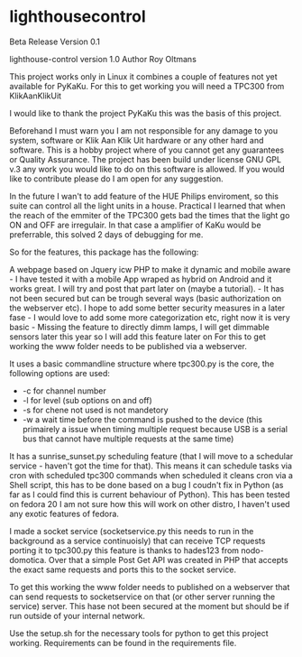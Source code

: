 # lighthousecontrol
Beta Release Version 0.1

lighthouse-control version 1.0
Author Roy Oltmans

This project works only in Linux it combines a couple of features not yet available for PyKaKu.
For this to get working you will need a TPC300 from KlikAanKlikUit

I would like to thank the project PyKaKu this was the basis of this project.

Beforehand I must warn you I am not responsible for any damage to you system, software or Klik Aan Klik Uit hardware or any other hard and software. This is a hobby project where of you cannot get any guarantees or Quality Assurance. The project has been build under license GNU GPL v.3 any work you would like to do on this software is allowed. If you would like to contribute please do I am open for any suggestion.  

In the future I wan't to add feature of the HUE Philips enviroment, so this suite can control all the light units in a house. Practical I learned that when the reach of the emmiter of the TPC300 gets bad the times that the light go ON and OFF are irregulair. In that case a amplifier of KaKu would be preferrable, this solved 2 days of debugging for me.

So for the features, this package has the following:

A webpage based on Jquery icw PHP to make it dynamic and mobile aware
	- I have tested it with a mobile App wraped as hybrid on Android and it works great. I will try and post that part later on (maybe a tutorial).
	- It has not been secured but can be trough several ways (basic authorization on the webserver etc). I hope to add some better security measures in a later fase
	- I would love to add some more categorization etc, right now it is very basic
		- Missing the feature to directly dimm lamps, I will get dimmable sensors later this year so I will add this feature later on
For this to get working the www folder needs to be published via a webserver.

It uses a basic commandline structure where tpc300.py is the core, the following options are used:
 - -c for channel number
 - -l for level (sub options on and off)
 - -s for chene not used is not mandetory
 - -w a wait time before the command is pushed to the device (this primairely a issue when timing multiple request because USB is a serial bus that cannot have multiple requests at the same time)

It has a sunrise_sunset.py scheduling feature (that I will move to a schedular service - haven't got the time for that). 
This means it can schedule tasks via cron with scheduled tpc300 commands when scheduled it cleans cron via a Shell script, this has to be done based on a bug I coudn't fix in Python (as far as I could find this is current behaviour of Python). This has been tested on fedora 20 I am not sure how this will work on other distro, I haven't used any exotic features of fedora.

I made a socket service (socketservice.py this needs to run in the background as a service continuoisly) that can receive TCP requests porting it to tpc300.py this feature is thanks to hades123 from nodo-domotica. Over that a simple Post Get API was created in PHP that accepts the exact same requests and ports this to the socket service. 

To get this working the www folder needs to published on a webserver that can send requests to socketservice on that (or other server running the service) server. This hase not been secured at the moment but should be if run outside of your internal network.

Use the setup.sh for the necessary tools for python to get this project working. Requirements can be found in the requirements file.

